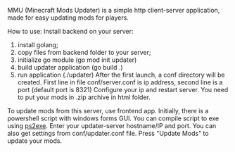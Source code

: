 
MMU (Minecraft Mods Updater) is a simple http client-server application, made for easy updating mods for players.

How to use: 
Install backend on your server:
   1. install golang;
   2. copy files from backend folder to your server;
   3. initialize go module (go mod init updater)
   4. build updater application (go build .)
   5. run application (./updater)
After the first launch, a conf directory will be created. First line in file conf/server.conf is ip address, second line is a port (default port is 8321)
Configure your ip and restart server.
    You need to put your mods in .zip archive in html folder.

To update mods from this server, use frontend app. Initially, there is a powershell script with windows forms GUI.
You can compile script to exe using [ps2exe](https://github.com/MScholtes/PS2EXE). 
Enter your updater-server hostname/IP and port. You can also get settings from conf/updater.conf file.
Press "Update Mods" to update your mods.
